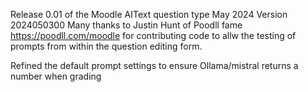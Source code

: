 Release 0.01 of the Moodle AIText question type May 2024
Version 2024050300
Many thanks to Justin Hunt of Poodll fame https://poodll.com/moodle for contributing code
to allw the testing of prompts from within the question editing form.

Refined the default prompt settings to ensure Ollama/mistral returns a number when grading


